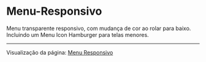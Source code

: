 # Menu-Responsivo

Menu transparente responsivo, com mudança de cor ao rolar para baixo. Incluindo um Menu Icon Hamburger para telas menores.

---
Visualização da página:
[Menu Responsivo](https://maxleco.github.io/Menu-Responsivo/)
